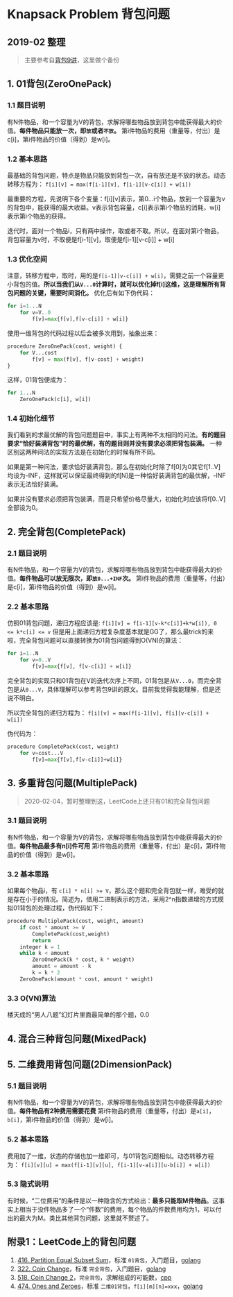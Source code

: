 # Knapsack Problem 背包问题

## 2019-02 整理

> 主要参考自[背包9讲](https://www.kancloud.cn/kancloud/pack/70124)，这里做个备份

## 1. 01背包(ZeroOnePack)

### 1.1 题目说明

有N件物品，和一个容量为V的背包，求解将哪些物品放到背包中能获得最大的价值。**每件物品只能放一次，即`放`或者`不放`。** 第i件物品的费用（重量等，付出）是c[i]，第i件物品的价值（得到）是w[i]。

### 1.2 基本思路

最基础的背包问题，特点是物品只能放到背包一次，自有放还是不放的状态。动态转移方程为：
`f[i][v] = max(f[i-1][v], f[i-1][v-c[i]] + w[i])`

最重要的方程，先说明下各个变量：f[i][v]表示，第0...i个物品，放到一个容量为v的背包中，能获得的最大收益。v表示背包容量，c[i]表示第i个物品的消耗，w[i]表示第i个物品的获得。

迭代时，面对一个物品i，只有两中操作，取或者不取。所以，在面对第i个物品，背包容量为v时，不取便是f[i-1][v]，取便是f[i-1][v-c[i]] + w[i]

### 1.3 优化空间

注意，转移方程中，取时，用的是`f[i-1][v-c[i]] + w[i]`，需要之前一个容量更小背包的值。**所以当我们从`V...0`计算时，就可以优化掉f[i]这维，这是理解所有背包问题的关键，需要时间消化。** 优化后有如下伪代码：

```python
for i=1...N
    for v=V..0
        f[v]=max{f[v],f[v-c[i]] + w[i]}
```

使用一维背包的代码过程以后会被多次用到，抽象出来：

```python
procedure ZeroOnePack(cost, weight) {
    for V...cost
        f[v] = max(f[v], f[v-cost] + weight)
}
```

这样，01背包便成为：

```python
for 1...N
    ZeroOnePack(c[i], w[i])
```

### 1.4 初始化细节

我们看到的求最优解的背包问题题目中，事实上有两种不太相同的问法。**有的题目要求“恰好装满背包”时的最优解，有的题目则并没有要求必须把背包装满。** 一种区别这两种问法的实现方法是在初始化的时候有所不同。

如果是第一种问法，要求恰好装满背包，那么在初始化时除了f[0]为0其它f[1..V]均设为-INF，这样就可以保证最终得到的f[N]是一种恰好装满背包的最优解，-INF表示无法恰好装满。

如果并没有要求必须把背包装满，而是只希望价格尽量大，初始化时应该将f[0..V]全部设为0。

## 2. 完全背包(CompletePack)

### 2.1 题目说明

有N件物品，和一个容量为V的背包，求解将哪些物品放到背包中能获得最大的价值。**每件物品可以放无限次，即`放0...+INF`次。** 第i件物品的费用（重量等，付出）是c[i]，第i件物品的价值（得到）是w[i]。

### 2.2 基本思路

仿照01背包问题，递归方程应该是:
`f[i][v] = f[i-1][v-k*c[i]]+k*w[i]), 0 <= k*c[i] <= v`
但是用上面递归方程复杂度基本就是GG了，那么最trick的来啦，完全背包问题可以直接转换为01背包问题得到O(VN)的算法：

```python
for i=1..N
    for v=0..V
        f[v]=max{f[v], f[v-c[i]] + w[i]}
```

完全背包的实现只和01背包在V的迭代次序上不同，01背包是从`V...0`，而完全背包是从`0...V`，具体理解可以参考背包9讲的原文。目前我觉得我能理解，但是还说不明白。

所以完全背包的递归方程为：
`f[i][v] = max(f[i-1][v], f[i][v-c[i]] + w[i])`

伪代码为：
```python
procedure CompletePack(cost, weight)
    for v=cost...V
        f[v]=max{f[v],f[v-c[i]]+w[i]}
```

## 3. 多重背包问题(MultiplePack)

> 2020-02-04，暂时整理到这，LeetCode上还只有01和完全背包问题

### 3.1 题目说明

有N件物品，和一个容量为V的背包，求解将哪些物品放到背包中能获得最大的价值。**每件物品最多有n[i]件可用** 第i件物品的费用（重量等，付出）是c[i]，第i件物品的价值（得到）是w[i]。

### 3.2 基本思路

如果每个物品i，有 `c[i] * n[i] >= V`，那么这个题和完全背包就一样，难受的就是存在小于的情况。简述为，借用二进制表示的方法，采用2^n指数递增的方式模拟01背包的处理过程，伪代码如下：

```python
procedure MultiplePack(cost, weight, amount)
    if cost * amount >= V
        CompletePack(cost,weight)
        return
    integer k = 1
    while k < amount
        ZeroOnePack(k * cost, k * weight)
        amount = amount - k
        k = k * 2
    ZeroOnePack(amount * cost, amount * weight)
```

### 3.3 O(VN)算法

楼天成的“男人八题”幻灯片里面最简单的那个题，0.0

## 4. 混合三种背包问题(MixedPack)

## 5. 二维费用背包问题(2DimensionPack)

### 5.1 题目说明

有N件物品，和一个容量为V的背包，求解将哪些物品放到背包中能获得最大的价值。**每件物品有2种费用需要花费** 第i件物品的费用（重量等，付出）是`a[i]`，`b[i]`，第i件物品的价值（得到）是w[i]。

### 5.2 基本思路

费用加了一维，状态的存储也加一维即可，与01背包问题相似。动态转移方程为：
`f[i][v][u] = max(f[i-1][v][u], f[i-1][v-a[i]][u-b[i]] + w[i])`

### 5.3 隐式说明

有时候，“二位费用”的条件是以一种隐含的方式给出：**最多只能取M件物品**。这事实上相当于没件物品多了一个“件数”的费用，每个物品的件数费用均为1，可以付出的最大为M。类比其他背包问题，这里就不赘述了。

## 附录1：LeetCode上的背包问题

1. [416. Partition Equal Subset Sum](https://leetcode.com/problems/partition-equal-subset-sum/)，标准 `01背包`，入门题目，[golang](https://github.com/xfmeng17/leetcode/blob/master/golang/0416.go)
2. [322. Coin Change](https://leetcode.com/problems/coin-change/)，标准 `完全背包`，入门题目，[golang](https://github.com/xfmeng17/leetcode/blob/master/golang/0322.go)
3. [518. Coin Change 2](https://leetcode.com/problems/coin-change-2/)，`完全背包`，求解组成的可能数，[cpp](https://github.com/xfmeng17/leetcode/blob/master/cpp/0518.go)
4. [474. Ones and Zeroes](https://leetcode.com/problems/ones-and-zeroes/)，标准 `二维01背包`，`f[i][m][n]=xxx`，[golang](https://github.com/xfmeng17/leetcode/blob/master/golang/0474.go)